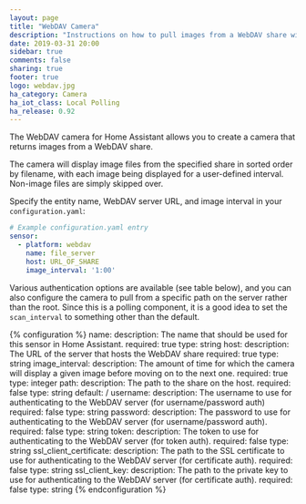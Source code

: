 ```yaml
---
layout: page
title: "WebDAV Camera"
description: "Instructions on how to pull images from a WebDAV share within Home Assistant."
date: 2019-03-31 20:00
sidebar: true
comments: false
sharing: true
footer: true
logo: webdav.jpg
ha_category: Camera
ha_iot_class: Local Polling
ha_release: 0.92
---
```


The WebDAV camera for Home Assistant allows you to create a camera that returns images from a WebDAV share.

The camera will display image files from the specified share in sorted order by filename, with each image 
being displayed for a user-defined interval. Non-image files are simply skipped over.

Specify the entity name, WebDAV server URL, and image interval in your `configuration.yaml`:

```yaml
# Example configuration.yaml entry
sensor:
  - platform: webdav
    name: file_server
    host: URL_OF_SHARE
    image_interval: '1:00'
```

Various authentication options are available (see table below), and you can also configure the camera to pull from
a specific path on the server rather than the root. Since this is a polling component, it is a good idea to
set the `scan_interval` to something other than the default. 

{% configuration %}
name:
  description: The name that should be used for this sensor in Home Assistant.
  required: true
  type: string
host:
  description: The URL of the server that hosts the WebDAV share
  required: true
  type: string
image_interval:
  description: The amount of time for which the camera will display a given image before moving on to the next one.
  required: true
  type: integer
path:
  description: The path to the share on the host.
  required: false
  type: string
  default: /
username:
  description: The username to use for authenticating to the WebDAV server (for username/password auth)
  required: false
  type: string
password:
  description: The password to use for authenticating to the WebDAV server (for username/password auth).
  required: false
  type: string
token:
  description: The token to use for authenticating to the WebDAV server (for token auth).
  required: false
  type: string
ssl_client_certificate:
  description: The path to the SSL certificate to use for authenticating to the WebDAV server (for certificate auth).
  required: false
  type: string
ssl_client_key:
  description: The path to the private key to use for authenticating to the WebDAV server (for certificate auth).
  required: false
  type: string
{% endconfiguration %}

